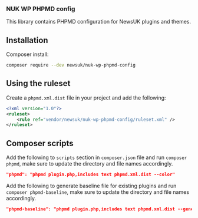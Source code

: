 ### NUK WP PHPMD config

This library contains PHPMD configuration for NewsUK plugins and themes.

## Installation

Composer install:

```bash
composer require --dev newsuk/nuk-wp-phpmd-config
```

## Using the ruleset
Create a `phpmd.xml.dist` file in your project and add the following:

```xml
<?xml version="1.0"?>
<ruleset>
    <rule ref="vendor/newsuk/nuk-wp-phpmd-config/ruleset.xml" />
</ruleset>
```

## Composer scripts
Add the following to `scripts` section in `composer.json` file and run `composer phpmd`, make sure to update the directory and file names accordingly.

```json
"phpmd": "phpmd plugin.php,includes text phpmd.xml.dist --color"
```

Add the following to generate baseline file for existing plugins and run `composer phpmd-baseline`, make sure to update the directory and file names accordingly.

```json
"phpmd-baseline": "phpmd plugin.php,includes text phpmd.xml.dist --generate-baseline"
```
